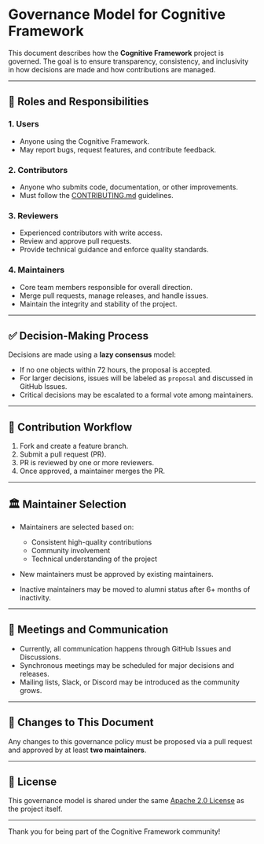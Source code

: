 # Governance Model for Cognitive Framework

This document describes how the **Cognitive Framework** project is governed. The goal is to ensure transparency, consistency, and inclusivity in how decisions are made and how contributions are managed.

---

## 👥 Roles and Responsibilities

### 1. Users
- Anyone using the Cognitive Framework.
- May report bugs, request features, and contribute feedback.

### 2. Contributors
- Anyone who submits code, documentation, or other improvements.
- Must follow the [CONTRIBUTING.md](./CONTRIBUTING.md) guidelines.

### 3. Reviewers
- Experienced contributors with write access.
- Review and approve pull requests.
- Provide technical guidance and enforce quality standards.

### 4. Maintainers
- Core team members responsible for overall direction.
- Merge pull requests, manage releases, and handle issues.
- Maintain the integrity and stability of the project.

---

## ✅ Decision-Making Process

Decisions are made using a **lazy consensus** model:

- If no one objects within 72 hours, the proposal is accepted.
- For larger decisions, issues will be labeled as `proposal` and discussed in GitHub Issues.
- Critical decisions may be escalated to a formal vote among maintainers.

---

## 🔁 Contribution Workflow

1. Fork and create a feature branch.
2. Submit a pull request (PR).
3. PR is reviewed by one or more reviewers.
4. Once approved, a maintainer merges the PR.

---

## 🏛 Maintainer Selection

- Maintainers are selected based on:
  - Consistent high-quality contributions
  - Community involvement
  - Technical understanding of the project

- New maintainers must be approved by existing maintainers.
- Inactive maintainers may be moved to alumni status after 6+ months of inactivity.

---

## 📆 Meetings and Communication

- Currently, all communication happens through GitHub Issues and Discussions.
- Synchronous meetings may be scheduled for major decisions and releases.
- Mailing lists, Slack, or Discord may be introduced as the community grows.

---

## 🧾 Changes to This Document

Any changes to this governance policy must be proposed via a pull request and approved by at least **two maintainers**.

---

## 📄 License

This governance model is shared under the same [Apache 2.0 License](./LICENSE) as the project itself.

---

Thank you for being part of the Cognitive Framework community!
